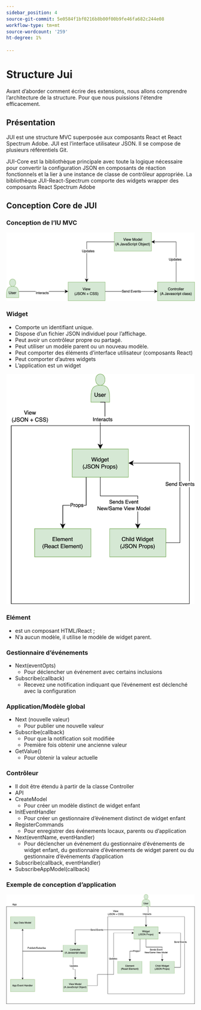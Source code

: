 ```yaml
---
sidebar_position: 4
source-git-commit: 5e0584f1bf0216b8b00f00b9fe46fa682c244e08
workflow-type: tm+mt
source-wordcount: '259'
ht-degree: 1%

---
```


# Structure Jui

Avant d’aborder comment écrire des extensions, nous allons comprendre l’architecture de la structure.
Pour que nous puissions l&#39;étendre efficacement.

## Présentation

JUI est une structure MVC superposée aux composants React et React Spectrum Adobe. JUI est l’interface utilisateur JSON. Il se compose de plusieurs référentiels Git.

JUI-Core est la bibliothèque principale avec toute la logique nécessaire pour convertir la configuration JSON en composants de réaction fonctionnels et la lier à une instance de classe de contrôleur appropriée.
La bibliothèque JUI-React-Spectrum comporte des widgets wrapper des composants React Spectrum Adobe

## Conception Core de JUI

### Conception de l’IU MVC

![Texte de remplacement](./imgs/jui-mvc-flow.png)

### Widget

- Comporte un identifiant unique.
- Dispose d’un fichier JSON individuel pour l’affichage.
- Peut avoir un contrôleur propre ou partagé.
- Peut utiliser un modèle parent ou un nouveau modèle.
- Peut comporter des éléments d’interface utilisateur (composants React)
- Peut comporter d’autres widgets
- L’application est un widget

![Texte de remplacement](./imgs/jui-widget.png)

### Elément

- est un composant HTML/React ;
- N’a aucun modèle, il utilise le modèle de widget parent.

### Gestionnaire d’événements

- Next(eventOpts)
   - Pour déclencher un événement avec certains inclusions
- Subscribe(callback)
   - Recevez une notification indiquant que l’événement est déclenché avec la configuration

### Application/Modèle global

- Next (nouvelle valeur)
   - Pour publier une nouvelle valeur
- Subscribe(callback)
   - Pour que la notification soit modifiée
   - Première fois obtenir une ancienne valeur
- GetValue()
   - Pour obtenir la valeur actuelle

### Contrôleur

- Il doit être étendu à partir de la classe Controller
- API
- CreateModel
   - Pour créer un modèle distinct de widget enfant
- InitEventHandler
   - Pour créer un gestionnaire d’événement distinct de widget enfant
- RegisterCommands
   - Pour enregistrer des événements locaux, parents ou d’application
- Next(eventName, eventHandler)
   - Pour déclencher un événement du gestionnaire d’événements de widget enfant, du gestionnaire d’événements de widget parent ou du gestionnaire d’événements d’application
- Subscribe(callback, eventHandler)
- SubscribeAppModel(callback)

### Exemple de conception d’application

![Texte de remplacement](./imgs/jui-sample-app.png)

